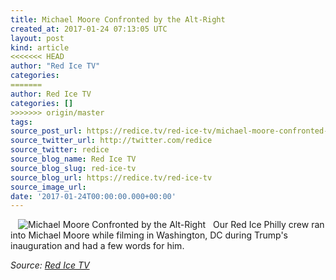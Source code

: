 ```yaml
---
title: Michael Moore Confronted by the Alt-Right
created_at: 2017-01-24 07:13:05 UTC
layout: post
kind: article
<<<<<<< HEAD
author: "Red Ice TV"
categories: 
=======
author: Red Ice TV
categories: []
>>>>>>> origin/master
tags: 
source_post_url: https://redice.tv/red-ice-tv/michael-moore-confronted-by-the-alt-right
source_twitter_url: http://twitter.com/redice
source_twitter: redice
source_blog_name: Red Ice TV
source_blog_slug: red-ice-tv
source_blog_url: https://redice.tv/red-ice-tv
source_image_url: 
date: '2017-01-24T00:00:00.000+00:00'
---
```

<img align="left" hspace="12" alt="Michael Moore Confronted by the Alt-Right" src="https://rdice.net/a/c/t/17/RIL-ep24-Michael-Moore-Confronted-by-theAlt-Right.9cd7b47f.jpg"> Our Red Ice Philly crew ran into Michael Moore while filming in Washington, DC during Trump's inauguration and had a few words for him.<div class="">
    <i>Source: <a href="https://redice.tv/red-ice-tv">Red Ice TV</a></i>
</div>
